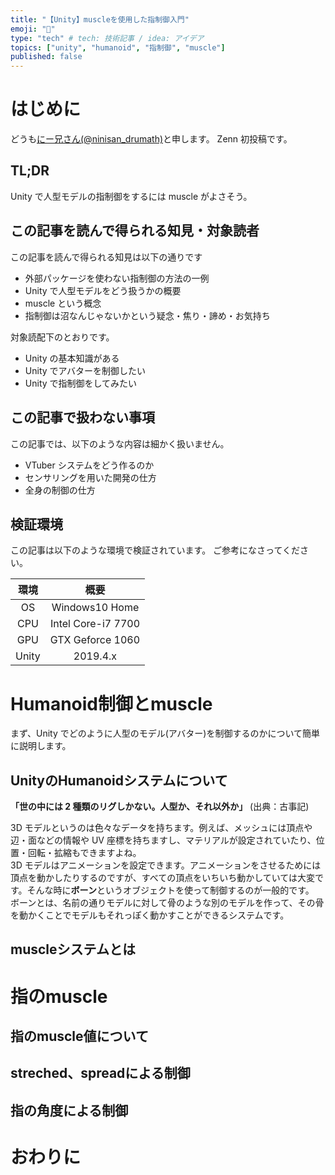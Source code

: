 ```yaml
---
title: "【Unity】muscleを使用した指制御入門"
emoji: "💪"
type: "tech" # tech: 技術記事 / idea: アイデア
topics: ["unity", "humanoid", "指制御", "muscle"]
published: false
---
```


# はじめに

どうも[にー兄さん(@ninisan_drumath)](https://twitter.com/ninisan_drumath)と申します。
Zenn 初投稿です。

## TL;DR

Unity で人型モデルの指制御をするには muscle がよさそう。

## この記事を読んで得られる知見・対象読者

この記事を読んで得られる知見は以下の通りです

- 外部パッケージを使わない指制御の方法の一例
- Unity で人型モデルをどう扱うかの概要
- muscle という概念
- 指制御は沼なんじゃないかという疑念・焦り・諦め・お気持ち

対象読配下のとおりです。

- Unity の基本知識がある
- Unity でアバターを制御したい
- Unity で指制御をしてみたい

## この記事で扱わない事項

この記事では、以下のような内容は細かく扱いません。

- VTuber システムをどう作るのか
- センサリングを用いた開発の仕方
- 全身の制御の仕方

## 検証環境

この記事は以下のような環境で検証されています。
ご参考になさってください。

|環境|概要|
|:--:|:--:|
|OS|Windows10 Home|
|CPU|Intel Core-i7 7700|
|GPU|GTX Geforce 1060|
|Unity|2019.4.x|

# Humanoid制御とmuscle

まず、Unity でどのように人型のモデル(アバター)を制御するのかについて簡単に説明します。

## UnityのHumanoidシステムについて

**「世の中には 2 種類のリグしかない。人型か、それ以外か」**
(出典：古事記)

3D モデルというのは色々なデータを持ちます。例えば、メッシュには頂点や辺・面などの情報や UV 座標を持ちますし、マテリアルが設定されていたり、位置・回転・拡縮もできますよね。  
3D モデルはアニメーションを設定できます。アニメーションをさせるためには頂点を動かしたりするのですが、すべての頂点をいちいち動かしていては大変です。そんな時に**ボーン**というオブジェクトを使って制御するのが一般的です。  
ボーンとは、名前の通りモデルに対して骨のような別のモデルを作って、その骨を動かくことでモデルもそれっぽく動かすことができるシステムです。

## muscleシステムとは

# 指のmuscle

## 指のmuscle値について

## streched、spreadによる制御

## 指の角度による制御

# おわりに
